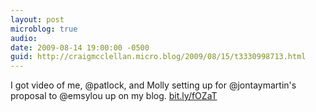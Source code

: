 ```yaml
---
layout: post
microblog: true
audio: 
date: 2009-08-14 19:00:00 -0500
guid: http://craigmcclellan.micro.blog/2009/08/15/t3330998713.html
---
```

I got video of me, @patlock, and Molly setting up for @jontaymartin's proposal to @emsylou up on my blog. [bit.ly/fOZaT](http://bit.ly/fOZaT)
